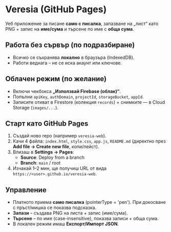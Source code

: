 # Veresia (GitHub Pages)

Уеб приложение за писане **само с писалка**, запазване на „лист“ като PNG + запис на **име/сума** и търсене по име с **обща сума**.

## Работа без сървър (по подразбиране)
- Всичко се съхранява **локално** в браузъра (IndexedDB). 
- Работи веднага – не се иска акаунт или ключове.

## Облачен режим (по желание)
- Включи чекбокса **„Използвай Firebase (облак)“**.
- Попълни `apiKey`, `authDomain`, `projectId`, `storageBucket`, `appId`.
- Записите отиват в Firestore (колекция `records`) + снимките — в Cloud Storage (`images/...`).

## Старт като GitHub Pages
1. Създай ново repo (например `veresia-web`).
2. Качи 4 файла: `index.html`, `style.css`, `app.js`, `README.md` (директно през **Add file → Create new file**, копи/пейст).
3. Влизаш в **Settings → Pages**:
   - **Source**: Deploy from a branch
   - **Branch**: `main` / root
4. Изчакай 1–2 мин, ще получиш URL от вида `https://<user>.github.io/veresia-web`.

## Управление
- Платното приема **само писалка** (pointerType = 'pen'). При докосване с пръст/мишка се показва подсказка.
- **Запази** – създава PNG на листа + запис (име/сума).
- **Търсене** – по име (case-insensitive), показва записи + обща сума.
- В локален режим имаш **Експорт/Импорт JSON**.
